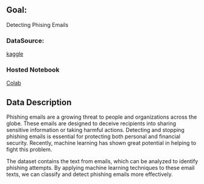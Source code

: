 ## Goal: 
Detecting Phising Emails

### DataSource: 
[kaggle](https://www.kaggle.com/datasets/subhajournal/phishingemails)

### Hosted Notebook
[Colab](https://colab.research.google.com/drive/16q_EAcEZSa_SHufZthK32s2zen77HlTN#scrollTo=3dY86ReikgRn)


## Data Description
Phishing emails are a growing threat to people and organizations across the globe. These emails are designed to deceive recipients into sharing sensitive information or taking harmful actions. Detecting and stopping phishing emails is essential for protecting both personal and financial security. Recently, machine learning has shown great potential in helping to fight this problem.

The dataset contains the text from emails, which can be analyzed to identify phishing attempts. By applying machine learning techniques to these email texts, we can classify and detect phishing emails more effectively.
